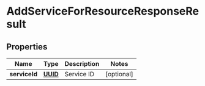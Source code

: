 

# AddServiceForResourceResponseResult

## Properties

Name | Type | Description | Notes
------------ | ------------- | ------------- | -------------
**serviceId** | [**UUID**](UUID.md) | Service ID |  [optional]




